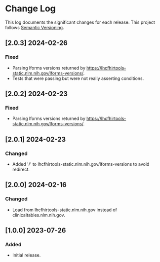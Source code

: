 # Change Log

This log documents the significant changes for each release.
This project follows [Semantic Versioning](http://semver.org/).

## [2.0.3] 2024-02-26
### Fixed
- Parsing lforms versions returned by https://lhcfhirtools-static.nlm.nih.gov/lforms-versions/.
- Tests that were passing but were not really asserting conditions.

## [2.0.2] 2024-02-23
### Fixed
- Parsing lforms versions returned by https://lhcfhirtools-static.nlm.nih.gov/lforms-versions/.

## [2.0.1] 2024-02-23
### Changed
- Added '/' to lhcfhirtools-static.nlm.nih.gov/lforms-versions to avoid redirect.

## [2.0.0] 2024-02-16
### Changed
- Load from lhcfhirtools-static.nlm.nih.gov instead of clinicaltables.nlm.nih.gov.

## [1.0.0] 2023-07-26
### Added
- Initial release.
